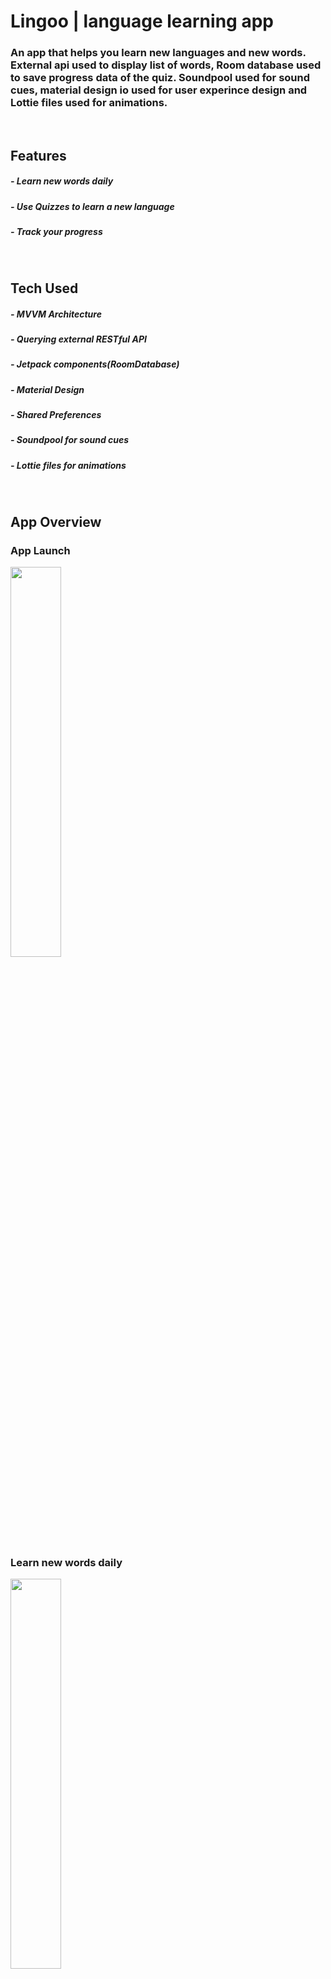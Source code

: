 # Lingoo | language learning app
### An app that helps you learn new languages and new words. External api used to display list of words, Room database used to save progress data of the quiz. Soundpool used for sound cues, material design io used for user experince design and Lottie files used for animations. 
<br/>


## Features
##### - Learn new words daily
##### - Use Quizzes to learn a new language
##### - Track your progress

<br/>

## Tech Used
##### - MVVM Architecture
##### - Querying external RESTful API
##### - Jetpack components(RoomDatabase)
##### - Material Design
##### - Shared Preferences 
##### - Soundpool for sound cues
##### - Lottie files for animations


<br/>

## App Overview

### App Launch
<img src="https://user-images.githubusercontent.com/40695548/117315043-ff32ae80-ae8f-11eb-85a6-f80fabc2cc03.gif" width="40%">

### Learn new words daily
<img src="https://user-images.githubusercontent.com/40695548/117315915-cd6e1780-ae90-11eb-9e8c-beb2ac44ab2f.gif" width="40%">


### Take quiz
<img src="https://user-images.githubusercontent.com/40695548/117316535-5b4a0280-ae91-11eb-8a22-275c7dcf03a3.gif" width="40%">


### Results
<img src="https://user-images.githubusercontent.com/40695548/117317345-1b374f80-ae92-11eb-9950-fa21381b4cc5.gif" width="40%">


### Progress
<img src="https://user-images.githubusercontent.com/40695548/117318222-e24baa80-ae92-11eb-8ac7-99a05ac96558.gif" width="40%">

